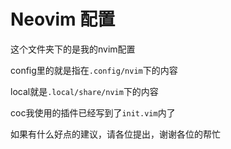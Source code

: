 # Neovim 配置

这个文件夹下的是我的nvim配置

config里的就是指在`.config/nvim`下的内容

local就是`.local/share/nvim`下的内容

coc我使用的插件已经写到了`init.vim`内了

如果有什么好点的建议，请各位提出，谢谢各位的帮忙

